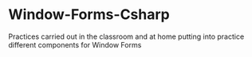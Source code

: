 # Window-Forms-Csharp
Practices carried out in the classroom and at home putting into practice different components for Window Forms
